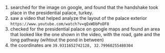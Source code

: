 1) searched for the image on google, and found that the handshake took place in the presidential palace, turkey.
2) saw a video that helped analyze the layout of the palace exterior `https://www.youtube.com/watch?v=qQxWDbPoDF8`
3) checked for the presidential palace on google maps and found an area that looked like the one shown in the video, with the road, gate and the long pathway (wihtout the pond in between)
4) the coordinates are `39.9311652742128, 32.79960255480304`
